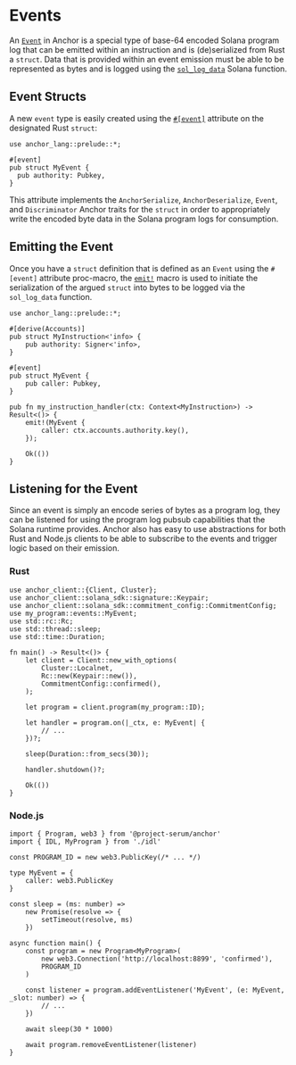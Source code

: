 # Events

An [`Event`](https://docs.rs/anchor-lang/latest/anchor_lang/trait.Event.html) in Anchor is a special type of base-64 encoded Solana program log that can be emitted within an instruction and is (de)serialized from Rust a `struct`. Data that is provided within an event emission must be able to be represented as bytes and is logged using the [`sol_log_data`](https://docs.rs/solana-program/latest/solana_program/log/fn.sol_log_data.html) Solana function.

## Event Structs

A new `event` type is easily created using the [`#[event]`](https://docs.rs/anchor-lang/latest/anchor_lang/attr.event.html) attribute on the designated Rust `struct`:

```rust,ignore
use anchor_lang::prelude::*;

#[event]
pub struct MyEvent {
  pub authority: Pubkey,
}
```

This attribute implements the `AnchorSerialize`, `AnchorDeserialize`, `Event`, and `Discriminator` Anchor traits for the `struct` in order to appropriately write the encoded byte data in the Solana program logs for consumption.

## Emitting the Event

Once you have a `struct` definition that is defined as an `Event` using the `#[event]` attribute proc-macro, the [`emit!`](https://docs.rs/anchor-lang/latest/anchor_lang/macro.emit.html) macro is used to initiate the serialization of the argued `struct` into bytes to be logged via the `sol_log_data` function.

```rust,ignore
use anchor_lang::prelude::*;

#[derive(Accounts)]
pub struct MyInstruction<'info> {
    pub authority: Signer<'info>,
}

#[event]
pub struct MyEvent {
    pub caller: Pubkey,
}

pub fn my_instruction_handler(ctx: Context<MyInstruction>) -> Result<()> {
    emit!(MyEvent {
        caller: ctx.accounts.authority.key(),
    });

    Ok(())
}
```

## Listening for the Event

Since an event is simply an encode series of bytes as a program log, they can be listened for using the program log pubsub capabilities that the Solana runtime provides. Anchor also has easy to use abstractions for both Rust and Node.js clients to be able to subscribe to the events and trigger logic based on their emission.

### Rust

```rust,ignore
use anchor_client::{Client, Cluster};
use anchor_client::solana_sdk::signature::Keypair;
use anchor_client::solana_sdk::commitment_config::CommitmentConfig;
use my_program::events::MyEvent;
use std::rc::Rc;
use std::thread::sleep;
use std::time::Duration;

fn main() -> Result<()> {
    let client = Client::new_with_options(
        Cluster::Localnet,
        Rc::new(Keypair::new()),
        CommitmentConfig::confirmed(),
    );

    let program = client.program(my_program::ID);

    let handler = program.on(|_ctx, e: MyEvent| {
        // ...
    })?;

    sleep(Duration::from_secs(30));

    handler.shutdown()?;

    Ok(())
}
```

### Node.js

```ts,ignore
import { Program, web3 } from '@project-serum/anchor'
import { IDL, MyProgram } from './idl'

const PROGRAM_ID = new web3.PublicKey(/* ... */)

type MyEvent = {
    caller: web3.PublicKey
}

const sleep = (ms: number) =>
    new Promise(resolve => {
        setTimeout(resolve, ms)
    })

async function main() {
    const program = new Program<MyProgram>(
        new web3.Connection('http://localhost:8899', 'confirmed'),
        PROGRAM_ID
    )

    const listener = program.addEventListener('MyEvent', (e: MyEvent, _slot: number) => {
        // ...
    })

    await sleep(30 * 1000)

    await program.removeEventListener(listener)
}
```
